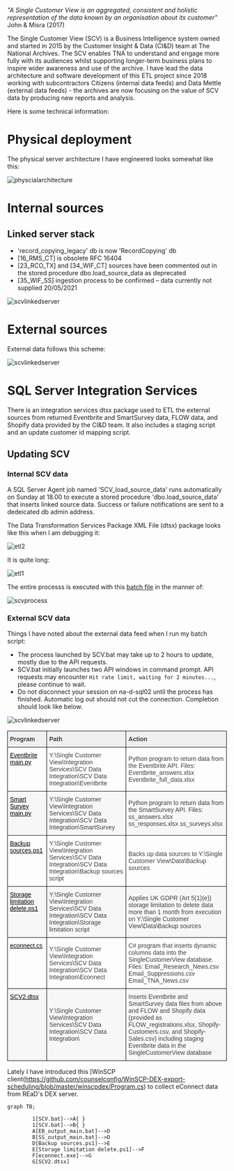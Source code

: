 
_"A Single Customer View is an aggregated, consistent and holistic representation of the data known by an organisation about its customer"_ John & Misra (2017)

The Single Customer View (SCV) is a Business Intelligence system owned and started in 2015 by the Customer Insight & Data (CI&D) team at The National Archives. The SCV enables TNA to understand and engage more fully with its audiences whilst supporting longer-term business plans to inspire wider awareness and use of the archive. I have lead the data architecture and software development of this ETL project since 2018 working with subcontractors Citizens (internal data feeds) and Data Mettle (external data feeds) - the archives are now focusing on the value of SCV data by producing new reports and analysis.

Here is some technical information:

# Physical deployment 

The physical server architecture I have engineered looks somewhat like this:

<img src="/assets/images/scvarchitecture.svg" alt="physcialarchitecture">


# Internal sources

## Linked server stack

- 'record_copying_legacy' db is now 'RecordCopying' db
- [16_RMS_CT] is obsolete RFC 16404
- [23_RCO_TX] and [34_WIF_CT] sources have been commented out in the stored procedure dbo.load_source_data as deprecated
- [35_WIF_SS] ingestion process to be confirmed – data currently not supplied 20/05/2021

<img src="/assets/images/linkedserverstak.svg" alt="scvlinkedserver">


# External sources

External data follows this scheme:


<img src="/assets/images/importmethods.png" alt="scvlinkedserver">



# SQL Server Integration Services

There is an integration services dtsx package used to ETL the external sources from returned Eventbrite and SmartSurvey data, FLOW data, and Shopify data provided by the CI&D team. It also includes a staging script and an update customer id mapping script. 


## Updating SCV
### Internal SCV data

A SQL Server Agent job named 'SCV_load_source_data' runs automatically on Sunday at 18.00 to execute a stored procedure 'dbo.load_source_data' that inserts linked source data. Success or failure notifications are sent to a dedeicated db admin address.

The Data Transformation Services Package XML File (dtsx) package looks like this when I am debugging it:

<img src="/assets/images/etl2.png" alt="etl2">

It is quite long:


<img src="/assets/images/etl.png" alt="etl1">


The entire processs is executed with this [batch file](https://github.com/counselconfig/scv-batch-process/blob/main/SCV.bat) in the manner of:

<img src="/assets/images/scvprocess.png"  alt="scvprocess">



### External SCV data

Things I have noted about the external data feed when I run my batch script: 

- The process launched by SCV.bat may take up to 2 hours to update, mostly due to the API requests.
- SCV.bat initially launches two API windows in command prompt.  API requests may encounter ```Hit rate limit, waiting for 2 minutes...```, please continue to wait.
- Do not disconnect your session on na-d-sql02 until the process has finished. Automatic log out should not cut the connection. Completion should look like below. 

<img src="/assets/images/cli.png" alt="scvlinkedserver">


<style type="text/css">
.tg  {border-collapse:collapse;border-spacing:0;}
.tg td{border-color:black;border-style:solid;border-width:1px;font-family:Arial, sans-serif;font-size:14px;
  overflow:hidden;padding:10px 5px;word-break:normal;}
.tg th{border-color:black;border-style:solid;border-width:1px;font-family:Arial, sans-serif;font-size:14px;
  font-weight:normal;overflow:hidden;padding:10px 5px;word-break:normal;}
.tg .tg-ssie{color:#3F3F3F;text-align:left;vertical-align:middle}
.tg .tg-h718{background-color:#F7F7F7;color:#3F3F3F;text-align:left;vertical-align:middle}
.tg .tg-l8p4{background-color:#F0F0F0;color:#3F3F3F;font-weight:bold;text-align:left;vertical-align:middle}
.tg .tg-2eb4{color:#3F3F3F;text-align:left;text-decoration:underline;vertical-align:top}
.tg .tg-dhxe{background-color:#F7F7F7;color:#3F3F3F;text-align:left;text-decoration:underline;vertical-align:top}
</style>
<table class="tg">
<thead>
  <tr>
    <th class="tg-l8p4"><span style="color:inherit;background-color:#F0F0F0">Program</span></th>
    <th class="tg-l8p4"><span style="color:inherit;background-color:#F0F0F0">Path</span></th>
    <th class="tg-l8p4"><span style="color:inherit;background-color:#F0F0F0">Action</span></th>
  </tr>
</thead>
<tbody>
  <tr>
    <td class="tg-2eb4"><a href="https://github.com/counselconfig/Eventbrite-API-client/blob/main/main.py"><span style="text-decoration:underline;color:#000;background-color:inherit">Eventbrite main.py</span></a></td>
    <td class="tg-ssie"><span style="color:inherit;background-color:inherit">Y:\Single Customer View\Integration Services\SCV Data Integration\SCV Data Integration\Eventbrite</span></td>
    <td class="tg-ssie"><span style="color:inherit;background-color:inherit">Python program to return data from the Eventbrite API. Files: Eventbrite_answers.xlsx Eventbrite_full_data.xlsx</span></td>
  </tr>
  <tr>
    <td class="tg-dhxe"><a href="https://github.com/counselconfig/SmartSurvey-API-client/blob/main/main.py"><span style="text-decoration:underline;color:#000;background-color:inherit">Smart Survey main.py</span></a></td>
    <td class="tg-h718"><span style="color:inherit;background-color:inherit">Y:\Single Customer View\Integration Services\SCV Data Integration\SCV Data Integration\SmartSurvey</span></td>
    <td class="tg-h718"><span style="color:inherit;background-color:inherit">Python program to return data from the SmartSurvey API. Files: ss_answers.xlsx ss_responses.xlsx ss_surveys.xlsx</span></td>
  </tr>
  <tr>
    <td class="tg-2eb4"><a href="https://github.com/counselconfig/scv-backup-sources/blob/main/Backup%20sources.ps1"><span style="text-decoration:underline;color:#000;background-color:inherit">Backup sources.ps1</span></a></td>
    <td class="tg-ssie"><span style="color:inherit;background-color:inherit">Y:\Single Customer View\Integration Services\SCV Data Integration\SCV Data Integration\Backup sources script</span></td>
    <td class="tg-ssie"><span style="color:inherit;background-color:inherit">Backs up data sources to Y:\Single Customer View\Data\Backup sources</span></td>
  </tr>
  <tr>
    <td class="tg-dhxe"><a href="https://github.com/counselconfig/storage-limitation/blob/main/Storage%20limitation%20delete.ps1"><span style="text-decoration:underline;color:#000;background-color:inherit">Storage limitation delete.ps1</span></a></td>
    <td class="tg-h718"><span style="color:inherit;background-color:inherit">Y:\Single Customer View\Integration Services\SCV Data Integration\SCV Data Integration\Storage limitation script</span></td>
    <td class="tg-h718"><span style="color:inherit;background-color:inherit">Applies UK GDPR (Art 5(1)(e)) storage limitation to delete data more than 1 month from execution on Y:\Single Customer View\Data\Backup sources</span></td>
  </tr>
  <tr>
    <td class="tg-2eb4"><a href="https://github.com/counselconfig/econnect/blob/main/econnect/Econnect.cs"><span style="text-decoration:underline;color:#000;background-color:inherit">econnect.cs</span></a></td>
    <td class="tg-ssie"><span style="color:inherit;background-color:inherit">Y:\Single Customer View\Integration Services\SCV Data Integration\SCV Data Integration\Econnect</span></td>
    <td class="tg-ssie"><span style="color:inherit;background-color:inherit">C# program that inserts dynamic columns data into the SingleCustomerView database. Files: Email_Research_News.csv Email_Suppressions.csv Email_TNA_News.csv</span></td>
  </tr>
  <tr>
    <td class="tg-dhxe"><a href="http://127.0.0.1:4000/2020/07/08/single-customer-view#ETL"><span style="text-decoration:underline;color:#000;background-color:inherit">SCV2.dtsx</span></a></td>
    <td class="tg-h718"><span style="color:inherit;background-color:inherit">Y:\Single Customer View\Integration Services\SCV Data Integration\SCV Data Integration\</span></td>
    <td class="tg-h718"><span style="color:inherit;background-color:inherit">Inserts Eventbrite and SmartSurvey data files from above and FLOW and Shopify data (provided as FLOW_registrations.xlsx, Shopify-Customers.csv, and Shopify-Sales.csv) including staging Eventbrite data in the SingleCustomerView database</span></td>
  </tr>
</tbody>
</table>

Lately I have introduced this [WinSCP client(https://github.com/counselconfig/WinSCP-DEX-export-scheduling/blob/master/winscpdex/Program.cs) to collect eConnect data from REaD's DEX server. 


```mermaid 
graph TB;

        1[SCV.bat]-->A{ }
        1[SCV.bat]-->B{ }
        A[EB_output_main.bat]-->D
        B[SS_output_main.bat]-->D
        D[Backup sources.ps1]-->E
        E[Storage limitation delete.ps1]-->F
        F[econnect.exe]-->G
        G[SCV2.dtsx]
```



